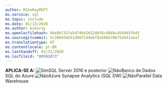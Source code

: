 ```yaml
---
author: MikeRayMSFT
ms.service: sql
ms.topic: include
ms.date: 01/13/2020
ms.author: mikeray
ms.openlocfilehash: 9de8b732fa54746d2652d0f6c0860c45d405f6d5
ms.sourcegitcommit: 5c28603dd51d907544ebf8a50b678675d5414eaf
ms.translationtype: HT
ms.contentlocale: pt-BR
ms.lasthandoff: 03/31/2020
ms.locfileid: "80501873"
---
```

**APLICA-SE A:** ![Sim](media/yes-icon.png)SQL Server 2016 e posterior ![Não](media/no-icon.png)Banco de Dados SQL do Azure ![Não](media/no-icon.png)Azure Synapse Analytics (SQL DW) ![Não](media/no-icon.png)Parallel Data Warehouse

